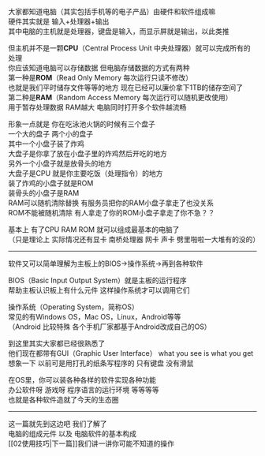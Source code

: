 大家都知道电脑（其实包括手机等的电子产品）由硬件和软件组成嘛  
硬件其实就是 输入+处理器+输出  
其中电脑的主机就是处理器，键盘是输入，而显示屏就是输出，以此类推  

但主机并不是一颗**CPU**（Central Process Unit 中央处理器）就可以完成所有的处理  
你应该知道电脑可以存储数据 但电脑存储数据的方式有两种  
第一种是**ROM**（Read Only Memory 每次运行只读不修改）   
也就是我们平时储存文件等等的地方 现在已经可以廉价拿下1TB的储存空间了  
第二种是**RAM**（Random Access Memory 每次运行可以随机更改使用）  
用于暂存处理数据  RAM越大 电脑同时打开多个软件越流畅  

形象一点就是 你在吃泳池火锅的时候有三个盘子  
一个大的盘子 两个小的盘子  
其中一个小盘子装了炸鸡  
大盘子是你拿了放在小盘子里的炸鸡然后开吃的地方  
另外一个小盘子就是放骨头的地方  
大盘子是CPU 就是你主要吃饭（处理指令）的地方  
装了炸鸡的小盘子就是ROM  
装骨头的小盘子是RAM  
RAM可以随机清除替换 有服务员把你的RAM小盘子拿走了也没关系  
ROM不能被随机清除 有人拿走了你的ROM小盘子拿走了你不急？？  

基本上 有了CPU RAM ROM 就可以组成最基本的电脑了  
（只是理论上 实际情况还有显卡 南桥处理器 网卡 声卡 劈里啪啦一大堆有的没的）  

---
软件又可以简单理解为主板上的BIOS->操作系统->再到各种软件  

BIOS（Basic Input Output System）就是主板的运行程序  
帮助主板认识板上有什么元件 这样操作系统才可以调用它们  

操作系统（Operating System，简称OS）  
常见的有Windows OS，Mac OS，Linux，Android等等  
（Android 比较特殊 各个手机厂家都基于Android改成自己的OS）   

到这里其实大家都已经很熟悉了  
他们现在都带有GUI（Graphic User Interface） what you see is what you get  
想象一下 以前可是用打孔的纸条写程序的 只有键盘 没有滑鼠  

在OS里，你可以装各种各样的软件实现各种功能  
办公软件呀 游戏呀 程序语言的运行环境 等等等等  
也就是各种软件造就了今天的生态圈  

---

这一篇就先到这边吧 我们了解了  
电脑的组成元件 以及 电脑软件的基本构成  
[[02使用技巧|下一篇]]我们讲一讲你可能不知道的操作 